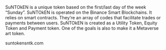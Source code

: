 SuNTOkEN is a unique token based on the first/last day of the week “Sunday”. SuNTOkEN is operated on the Binance Smart Blockchains. It relies on smart contracts. They’re an array of codes that facilitate trades or payments between users. SuNTOkEN is created as a Utility Token, Equity Token and Payment token. One of the goals is also to make it a Metaverse art token.

suntokensntk.com
